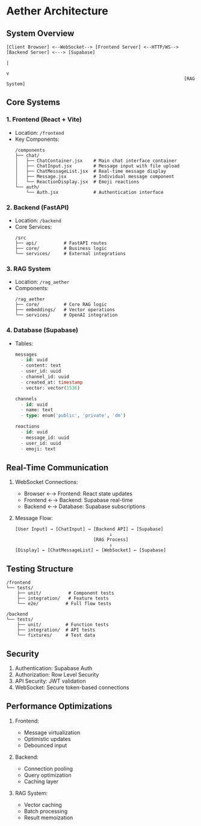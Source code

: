 # Aether Architecture

## System Overview
```
[Client Browser] <--WebSocket--> [Frontend Server] <--HTTP/WS--> [Backend Server] <---> [Supabase]
                                                                        |
                                                                        v
                                                                  [RAG System]
```

## Core Systems

### 1. Frontend (React + Vite)
- Location: `/frontend`
- Key Components:
  ```
  /components
  ├── chat/
  │   ├── ChatContainer.jsx    # Main chat interface container
  │   ├── ChatInput.jsx        # Message input with file upload
  │   ├── ChatMessageList.jsx  # Real-time message display
  │   ├── Message.jsx          # Individual message component
  │   └── ReactionDisplay.jsx  # Emoji reactions
  └── auth/
      └── Auth.jsx             # Authentication interface
  ```

### 2. Backend (FastAPI)
- Location: `/backend`
- Core Services:
  ```
  /src
  ├── api/          # FastAPI routes
  ├── core/         # Business logic
  └── services/     # External integrations
  ```

### 3. RAG System
- Location: `/rag_aether`
- Components:
  ```
  /rag_aether
  ├── core/         # Core RAG logic
  ├── embeddings/   # Vector operations
  └── services/     # OpenAI integration
  ```

### 4. Database (Supabase)
- Tables:
  ```sql
  messages
    - id: uuid
    - content: text
    - user_id: uuid
    - channel_id: uuid
    - created_at: timestamp
    - vector: vector(1536)

  channels
    - id: uuid
    - name: text
    - type: enum('public', 'private', 'dm')

  reactions
    - id: uuid
    - message_id: uuid
    - user_id: uuid
    - emoji: text
  ```

## Real-Time Communication
1. WebSocket Connections:
   - Browser ←→ Frontend: React state updates
   - Frontend ←→ Backend: Supabase real-time
   - Backend ←→ Database: Supabase subscriptions

2. Message Flow:
   ```
   [User Input] → [ChatInput] → [Backend API] → [Supabase]
                                      ↓
                                [RAG Process]
                                      ↓
   [Display] ← [ChatMessageList] ← [WebSocket] ← [Supabase]
   ```

## Testing Structure
```
/frontend
└── tests/
    ├── unit/          # Component tests
    ├── integration/   # Feature tests
    └── e2e/          # Full flow tests

/backend
└── tests/
    ├── unit/         # Function tests
    ├── integration/  # API tests
    └── fixtures/     # Test data
```

## Security
1. Authentication: Supabase Auth
2. Authorization: Row Level Security
3. API Security: JWT validation
4. WebSocket: Secure token-based connections

## Performance Optimizations
1. Frontend:
   - Message virtualization
   - Optimistic updates
   - Debounced input

2. Backend:
   - Connection pooling
   - Query optimization
   - Caching layer

3. RAG System:
   - Vector caching
   - Batch processing
   - Result memoization
